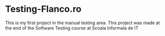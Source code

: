 # Testing-Flanco.ro
This is my first project in the manual testing area. This project was made at the end of the Software Testing course at Scoala Informala de IT
